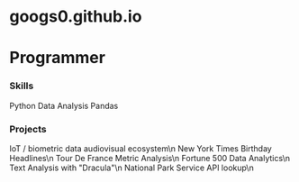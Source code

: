 # googs0.github.io

# Programmer

### Skills
Python 
Data Analysis
Pandas

### Projects
IoT / biometric data audiovisual ecosystem\n
New York Times Birthday Headlines\n
Tour De France Metric Analysis\n
Fortune 500 Data Analytics\n
Text Analysis with "Dracula"\n
National Park Service API lookup\n
